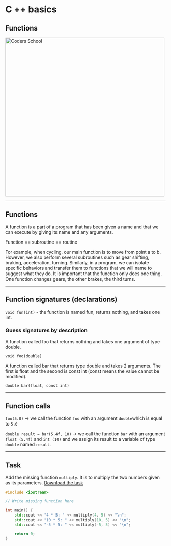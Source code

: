 <!-- .slide: data-background="#111111" -->

# C ++ basics

## Functions

<a href="https://coders.school">
    <img width="500" data-src="../coders_school_logo.png" alt="Coders School" class="plain">
</a>

___

## Functions

A function is a part of a program that has been given a name and that we can execute by giving its name and any arguments. <!-- .element: class="fragment fade-in" -->

Function == subroutine == routine <!-- .element: class="fragment fade-in" -->

For example, when cycling, our main function is to move from point a to b. However, we also perform several subroutines such as gear shifting, braking, acceleration, turning. Similarly, in a program, we can isolate specific behaviors and transfer them to functions that we will name to suggest what they do. It is important that the function only does one thing. One function changes gears, the other brakes, the third turns. <!-- .element: class="fragment fade-in" -->

___

## Function signatures (declarations)

`void fun(int)` - the function is named fun, returns nothing, and takes one int.

### Guess signatures by description <!-- .element: class="fragment fade-in" -->

A function called foo that returns nothing and takes one argument of type double. <!-- .element: class="fragment fade-in" -->

`void foo(double)`  <!-- .element: class="fragment fade-in" -->

A function called bar that returns type double and takes 2 arguments. The first is float and the second is const int (const means the value cannot be modified). <!-- .element: class="fragment fade-in" -->

`double bar(float, const int)` <!-- .element: class="fragment fade-in" -->

___

## Function calls

`foo(5.0)` -> we call the function `foo` with an argument `double`which is equal to `5.0`
<!-- .element: class="fragment fade-in" -->

`double result = bar(5.4f, 10)` -> we call the function `bar` with an argument `float (5.4f)` and `int (10)` and we assign its result to a variable of type `double` named `result`.
<!-- .element: class="fragment fade-in" -->

___

## Task

Add the missing function `multiply`. It is to multiply the two numbers given as its parameters. [Download the task][homework]

```cpp
#include <iostream>

// Write missing function here

int main() {
    std::cout << "4 * 5: " << multiply(4, 5) << "\n";
    std::cout << "10 * 5: " << multiply(10, 5) << "\n";
    std::cout << "-5 * 5: " << multiply(-5, 5) << "\n";

    return 0;
}
```

[homework]: https://github.com/coders-school/cpp-fundamentals/blob/master/module1/task1.cpp